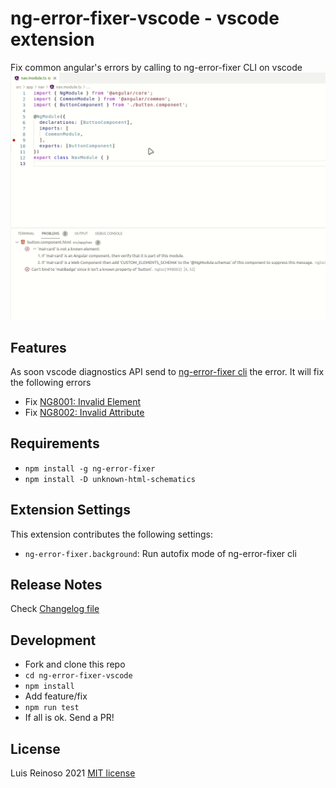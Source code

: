 # ng-error-fixer-vscode - vscode extension

Fix common angular's errors by calling to ng-error-fixer CLI on vscode
![Demo](demo.gif)

## Features

As soon vscode diagnostics API send to [ng-error-fixer cli](https://github.com/LuisReinoso/ng-error-fixer) the error. It will fix the following errors

- Fix [NG8001: Invalid Element](https://angular.io/errors/NG8001)
- Fix [NG8002: Invalid Attribute](https://angular.io/errors/NG8002)

## Requirements

- `npm install -g ng-error-fixer`
- `npm install -D unknown-html-schematics`

## Extension Settings

This extension contributes the following settings:

* `ng-error-fixer.background`: Run autofix mode of ng-error-fixer cli

## Release Notes

Check [Changelog file](./CHANGELOG.md)

## Development

- Fork and clone this repo
- `cd ng-error-fixer-vscode`
- `npm install`
- Add feature/fix
- `npm run test`
- If all is ok. Send a PR!

## License

Luis Reinoso 2021 [MIT license](LICENSE)